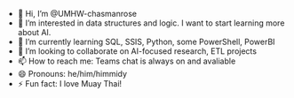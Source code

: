 - 👋 Hi, I’m @UMHW-chasmanrose
- 👀 I’m interested in data structures and logic. I want to start learning more about AI.
- 🌱 I’m currently learning SQL, SSIS, Python, some PowerShell, PowerBI
- 💞️ I’m looking to collaborate on AI-focused research, ETL projects
- 📫 How to reach me: Teams chat is always on and avaliable
- 😄 Pronouns: he/him/himmidy
- ⚡ Fun fact: I love Muay Thai! 

<!---
UMHW-chasmanrose/UMHW-chasmanrose is a ✨ special ✨ repository because its `README.md` (this file) appears on your GitHub profile.
You can click the Preview link to take a look at your changes.
--->
